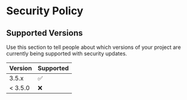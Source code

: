 # Security Policy

## Supported Versions

Use this section to tell people about which versions of your project are
currently being supported with security updates.

| Version | Supported          |
| ------- | ------------------ |
| 3.5.x   | :white_check_mark: |
| < 3.5.0 | :x:                |
